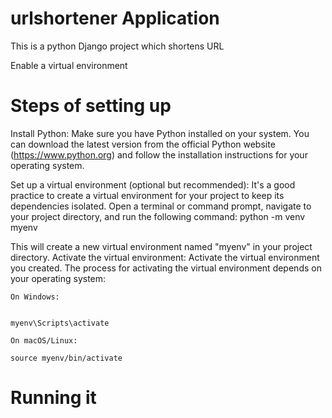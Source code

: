 # urlshortener Application

This is a python Django  project which shortens URL

Enable a virtual environment 

# Steps of setting up  

Install Python: Make sure you have Python installed on your system. You can download the latest version from the official Python website (https://www.python.org) and follow the installation instructions for your operating system.

Set up a virtual environment (optional but recommended): It's a good practice to create a virtual environment for your project to keep its dependencies isolated. Open a terminal or command prompt, navigate to your project directory, and run the following command:
python -m venv myenv

This will create a new virtual environment named "myenv" in your project directory.
Activate the virtual environment: Activate the virtual environment you created. The process for activating the virtual environment depends on your operating system:

    On Windows:
    
     
    myenv\Scripts\activate
    
    On macOS/Linux:
    
    source myenv/bin/activate
    
    

    

# Running it 

